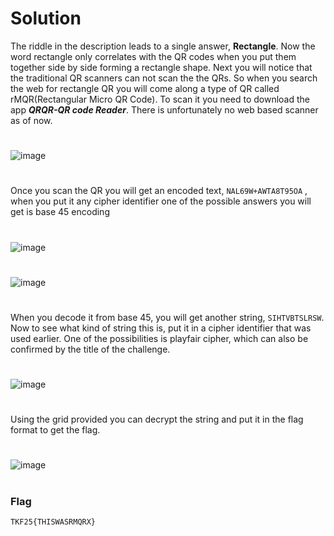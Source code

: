# Solution
The riddle in the description leads to a single answer, **Rectangle**. Now the word rectangle only correlates with the QR codes when you put them together side by side forming a rectangle shape. Next you will notice that the traditional QR scanners can not scan the the QRs. So when you search the web for rectangle QR you will come along a type of QR called rMQR(Rectangular Micro QR Code). To scan it you need to download the app _**QRQR-QR code Reader**_. There is unfortunately no web based scanner as of now.
#
![image](https://github.com/user-attachments/assets/cf4633f5-fd8a-4f39-8600-2b7f54fbaf38)
#
Once you scan the QR you will get an encoded text, ```NAL69W+AWTA8T95OA``` , when you put it any cipher identifier one of the possible answers you will get is base 45 encoding
#
![image](https://github.com/user-attachments/assets/5e23f09d-5e50-487f-8a86-6531e11936e0)
#
![image](https://github.com/user-attachments/assets/222fd198-452e-4b9c-99fb-9fdc9d07a3f7)
#
When you decode it from base 45, you will get another string, ```SIHTVBTSLRSW```. </br> Now to see what kind of string this is, put it in a cipher identifier that was used earlier. One of the possibilities is playfair cipher, which can also be confirmed by the title of the challenge.
#
![image](https://github.com/user-attachments/assets/972eb3bd-142a-446b-87d9-2c1411b8b85e)
#
Using the grid provided you can decrypt the string and put it in the flag format to get the flag.
#
![image](https://github.com/user-attachments/assets/4016f789-4a31-413a-b9e1-100f97a37547)
#
 
### Flag
```TKF25{THISWASRMQRX}```
